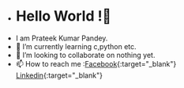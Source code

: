 - # Hello World !👋
- I am Prateek Kumar Pandey.
- 🌱 I’m currently learning c,python etc.
- 👯 I’m looking to collaborate on nothing yet.
- 📫 How to reach me :[Facebook](https://www.facebook.com/prateek.kumarpandey.18){:target="_blank"}
                      [Linkedin](https://www.linkedin.com/in/prateek-kumar-pandey-6422081ba){:target="_blank"}
